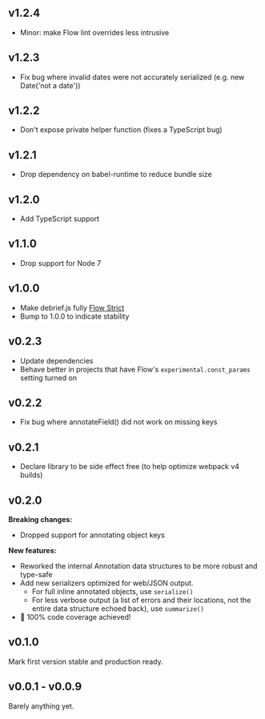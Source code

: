 v1.2.4
------
- Minor: make Flow lint overrides less intrusive

v1.2.3
------
- Fix bug where invalid dates were not accurately serialized
  (e.g. new Date('not a date'))

v1.2.2
------
- Don't expose private helper function (fixes a TypeScript bug)

v1.2.1
------
- Drop dependency on babel-runtime to reduce bundle size

v1.2.0
------
- Add TypeScript support

v1.1.0
------
- Drop support for Node 7

v1.0.0
------
- Make debrief.js fully [Flow Strict](https://flow.org/en/docs/strict/)
- Bump to 1.0.0 to indicate stability

v0.2.3
------
- Update dependencies
- Behave better in projects that have Flow's `experimental.const_params`
  setting turned on

v0.2.2
------
- Fix bug where annotateField() did not work on missing keys

v0.2.1
------
- Declare library to be side effect free (to help optimize webpack v4 builds)

v0.2.0
------
**Breaking changes:** 

- Dropped support for annotating object keys

**New features:**

- Reworked the internal Annotation data structures to be more robust and
  type-safe
- Add new serializers optimized for web/JSON output.
  * For full inline annotated objects, use `serialize()`
  * For less verbose output (a list of errors and their locations, not the
    entire data structure echoed back), use `summarize()`
- 💯  100% code coverage achieved!


v0.1.0
------
Mark first version stable and production ready.


v0.0.1 - v0.0.9
---------------
Barely anything yet.
